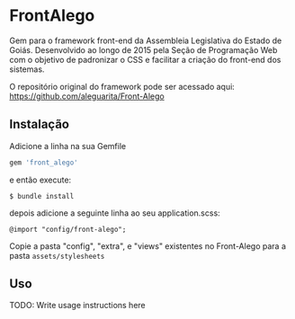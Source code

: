 # FrontAlego

Gem para o framework front-end da Assembleia Legislativa do Estado de Goiás. Desenvolvido ao longo de 2015 pela Seção de Programação Web com o objetivo de padronizar o CSS e facilitar a criação do front-end dos sistemas.

O repositório original do framework pode ser acessado aqui: <https://github.com/aleguarita/Front-Alego>

## Instalação

Adicione a linha na sua Gemfile

```ruby
gem 'front_alego'
```

e então execute:

    $ bundle install

depois adicione a seguinte linha ao seu application.scss:

```
@import "config/front-alego";
```

Copie a pasta "config", "extra", e "views" existentes no Front-Alego para a pasta `assets/stylesheets`

## Uso

TODO: Write usage instructions here
